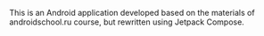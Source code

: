 This is an Android application developed based on the materials of androidschool.ru course, but rewritten using Jetpack Compose.
